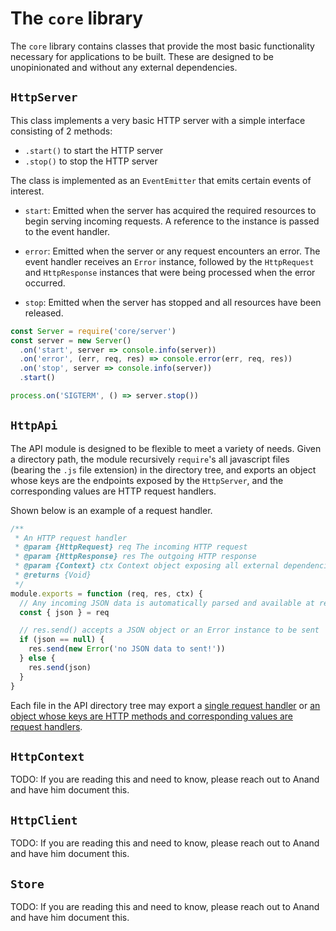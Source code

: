 # The `core` library

The `core` library contains classes that provide the most basic functionality necessary for applications to be built. These are designed to be unopinionated and without any external dependencies.


## `HttpServer`

This class implements a very basic HTTP server with a simple interface consisting of 2 methods:

- `.start()` to start the HTTP server
- `.stop()` to stop the HTTP server

The class is implemented as an `EventEmitter` that emits certain events of interest.

- `start`: Emitted when the server has acquired the required resources to begin serving incoming requests. A reference to the instance is passed to the event handler.

- `error`: Emitted when the server or any request encounters an error. The event handler receives an `Error` instance, followed by the `HttpRequest` and `HttpResponse` instances that were being processed when the error occurred.

- `stop`: Emitted when the server has stopped and all resources have been released.

```javascript
const Server = require('core/server')
const server = new Server()
  .on('start', server => console.info(server))
  .on('error', (err, req, res) => console.error(err, req, res))
  .on('stop', server => console.info(server))
  .start()

process.on('SIGTERM', () => server.stop())
```


## `HttpApi`

The API module is designed to be flexible to meet a variety of needs. Given a directory path, the module recursively `require`'s all javascript files (bearing the `.js` file extension) in the directory tree, and exports an object whose keys are the endpoints exposed by the `HttpServer`, and the corresponding values are HTTP request handlers.

Shown below is an example of a request handler.

```javascript
/**
 * An HTTP request handler
 * @param {HttpRequest} req The incoming HTTP request
 * @param {HttpResponse} res The outgoing HTTP response
 * @param {Context} ctx Context object exposing all external dependencies
 * @returns {Void}
 */
module.exports = function (req, res, ctx) {
  // Any incoming JSON data is automatically parsed and available at req.json
  const { json } = req

  // res.send() accepts a JSON object or an Error instance to be sent
  if (json == null) {
    res.send(new Error('no JSON data to sent!'))
  } else {
    res.send(json)
  }
}
```

Each file in the API directory tree may export a [single request handler](../../test/core/fixtures/echo.js) or [an object whose keys are HTTP methods and corresponding values are request handlers](../../test/core/fixtures/http_methods.js).


## `HttpContext`

TODO: If you are reading this and need to know, please reach out to Anand and have him document this.


## `HttpClient`

TODO: If you are reading this and need to know, please reach out to Anand and have him document this.


## `Store`

TODO: If you are reading this and need to know, please reach out to Anand and have him document this.
